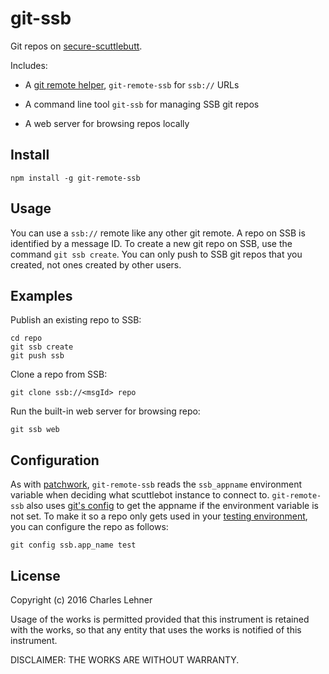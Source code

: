 # git-ssb

Git repos on [secure-scuttlebutt][].

Includes:

- A [git remote helper][], `git-remote-ssb` for `ssb://` URLs

- A command line tool `git-ssb` for managing SSB git repos

- A web server for browsing repos locally

## Install

```
npm install -g git-remote-ssb
```

## Usage

You can use a `ssb://` remote like any other git remote. A repo on SSB is
identified by a message ID. To create a new git repo on SSB, use the command
`git ssb create`. You can only push to SSB git repos that you created, not ones
created by other users.

## Examples

Publish an existing repo to SSB:

    cd repo
    git ssb create
    git push ssb

Clone a repo from SSB:

    git clone ssb://<msgId> repo

Run the built-in web server for browsing repo:

    git ssb web

## Configuration

As with [patchwork][], `git-remote-ssb` reads the `ssb_appname` environment
variable when deciding what scuttlebot instance to connect to.
`git-remote-ssb` also uses [git's config][git config] to get the appname if the
environment variable is not set. To make it so a repo only gets used in your
[testing environment][patchwork-testing], you can configure the repo as
follows:

    git config ssb.app_name test

[secure-scuttlebutt]: https://github.com/ssbc/secure-scuttlebutt
[git remote helper]: http://git-scm.com/docs/git-remote-helpers
[git config]: http://git-scm.com/docs/git-config
[patchwork]: https://github.com/ssbc/patchwork
[patchwork-testing]: https://github.com/ssbc/patchwork/blob/3f6d2d60b66361c3c926ff0a9e81847e71c8cfdd/docs/TESTING.md

## License

Copyright (c) 2016 Charles Lehner

Usage of the works is permitted provided that this instrument is
retained with the works, so that any entity that uses the works is
notified of this instrument.

DISCLAIMER: THE WORKS ARE WITHOUT WARRANTY.
